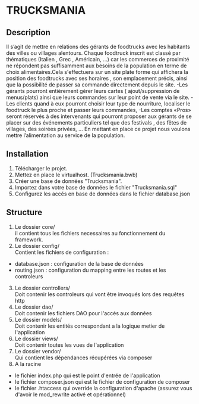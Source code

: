 # TRUCKSMANIA 
## Description
Il s’agit de mettre en relations des gérants de foodtrucks avec les habitants des villes ou villages alentours. Chaque foodtruck inscrit est classé par thématiques (Italien , Grec , Américain, …) car les commerces de proximité ne répondent pas suffisamment aux besoins de la population en terme de choix alimentaires.Cela s'effectuera sur un  site plate forme qui affichera la position des foodtrucks avec ses horaires , son emplacement précis, ainsi que la possibilité de passer sa commande directement depuis le site.
-Les gérants pourront entièrement gérer leurs cartes ( ajout/suppression de menus/plats) ainsi que leurs commandes sur leur point de vente via le site.
-Les clients quand à eux pourront choisir leur type de nourriture, localiser le foodtruck le plus proche et passer leurs commandes,
-Les comptes «Pros» seront réservés à des intervenants qui pourront proposer aux gérants de se placer sur des événements particuliers tel que des festivals , des fêtes de villages, des soirées privées, … 
En mettant en place ce projet nous voulons mettre l’alimentation au service de la population.

## Installation

1. Télécharger le projet.
2. Mettez en place le virtualhost. (Trucksmania.bwb)
3. Créer une base de données "Trucksmania".
4. Importez dans votre base de données le fichier "Trucksmania.sql"
5. Configurez les accés en base de données dans le fichier database.json




## Structure
 
1. Le dossier core/   
il contient tous les fichiers necessaires au fonctionnement du framework. 
2. Le dossier config/   
Contient les fichiers de configuration :
 * database.json : configuration de la base de données
 * routing.json : configuration du mapping entre les routes et les controleurs
3. Le dossier controllers/   
Doit contenir les controleurs qui vont être invoqués lors des requêtes http
4. Le dossier dao/   
Doit contenir les fichiers DAO pour l'accés aux données
5. Le dossier models/   
Doit contenir les entités correspondant a la logique metier de l'application
6. Le dossier views/   
Doit contenir toutes les vues de l'application
7. Le dossier vendor/   
Qui contient les dépendances récupérées via composer
8. A la racine   
 * le fichier index.php qui est le point d'entrée de l'application
 * le fichier composer.json qui est le fichier de configuration de composer
 * le fichier .htaccess qui override la configuration d'apache (assurez vous d'avoir le mod_rewrite activé et opérationnel)


